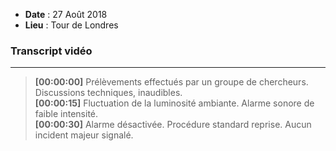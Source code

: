 <div class="col">

- **Date** : 27 Août 2018
- **Lieu** : Tour de Londres

### Transcript vidéo

---

> **[00:00:00]** Prélèvements effectués par un groupe de chercheurs. Discussions techniques, inaudibles.  
> **[00:00:15]** Fluctuation de la luminosité ambiante. Alarme sonore de faible intensité.  
> **[00:00:30]** Alarme désactivée. Procédure standard reprise. Aucun incident majeur signalé.

</div>
